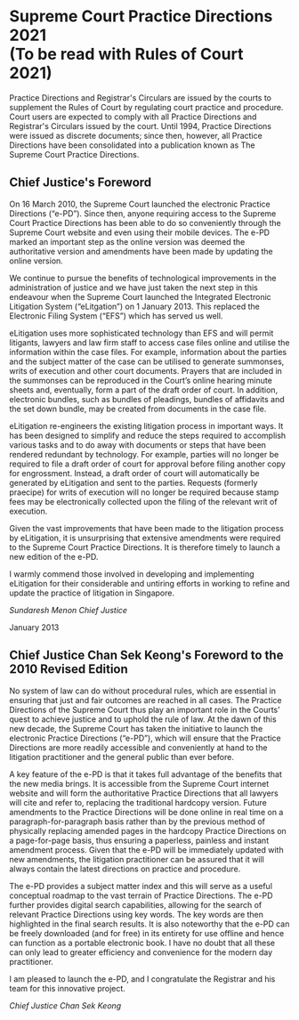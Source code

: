 # Supreme Court Practice Directions 2021 <br> (To be read with Rules of Court 2021)

Practice Directions and Registrar's Circulars are issued by the courts to supplement the Rules of Court by regulating court practice and procedure. Court users are expected to comply with all Practice Directions and Registrar's Circulars issued by the court. Until 1994, Practice Directions were issued as discrete documents; since then, however, all Practice Directions have been consolidated into a publication known as The Supreme Court Practice Directions.

## Chief Justice's Foreword

On 16 March 2010, the Supreme Court launched the electronic Practice Directions (“e-PD”). Since then, anyone requiring access to the Supreme Court Practice Directions has been able to do so conveniently through the Supreme Court website and even using their mobile devices. The e-PD marked an important step as the online version was deemed the authoritative version and amendments have been made by updating the online version.

We continue to pursue the benefits of technological improvements in the administration of justice and we have just taken the next step in this endeavour when the Supreme Court launched the Integrated Electronic Litigation System (“eLitgation”) on 1 January 2013. This replaced the Electronic Filing System (“EFS”) which has served us well.

eLitigation uses more sophisticated technology than EFS and will permit litigants, lawyers and law firm staff to access case files online and utilise the information within the case files. For example, information about the parties and the subject matter of the case can be utilised to generate summonses, writs of execution and other court documents. Prayers that are included in the summonses can be reproduced in the Court’s online hearing minute sheets and, eventually, form a part of the draft order of court. In addition, electronic bundles, such as bundles of pleadings, bundles of affidavits and the set down bundle, may be created from documents in the case file.

eLitigation re-engineers the existing litigation process in important ways. It has been designed to simplify and reduce the steps required to accomplish various tasks and to do away with documents or steps that have been rendered redundant by technology. For example, parties will no longer be required to file a draft order of court for approval before filing another copy for engrossment. Instead, a draft order of court will automatically be generated by eLitigation and sent to the parties. Requests (formerly praecipe) for writs of execution will no longer be required because stamp fees may be electronically collected upon the filing of the relevant writ of execution.

Given the vast improvements that have been made to the litigation process by eLitigation, it is unsurprising that extensive amendments were required to the Supreme Court Practice Directions. It is therefore timely to launch a new edition of the e-PD.

I warmly commend those involved in developing and implementing eLitigation for their considerable and untiring efforts in working to refine and update the practice of litigation in Singapore.

_Sundaresh Menon_
_Chief Justice_

January 2013

## Chief Justice Chan Sek Keong's Foreword to the 2010 Revised Edition

No system of law can do without procedural rules, which are essential in ensuring that just and fair outcomes are reached in all cases. The Practice Directions of the Supreme Court thus play an important role in the Courts’ quest to achieve justice and to uphold the rule of law. At the dawn of this new decade, the Supreme Court has taken the initiative to launch the electronic Practice Directions (“e-PD”), which will ensure that the Practice Directions are more readily accessible and conveniently at hand to the litigation practitioner and the general public than ever before.

A key feature of the e-PD is that it takes full advantage of the benefits that the new media brings. It is accessible from the Supreme Court internet website and will form the authoritative Practice Directions that all lawyers will cite and refer to, replacing the traditional hardcopy version. Future amendments to the Practice Directions will be done online in real time on a paragraph-for-paragraph basis rather than by the previous method of physically replacing amended pages in the hardcopy Practice Directions on a page-for-page basis, thus ensuring a paperless, painless and instant amendment process. Given that the e-PD will be immediately updated with new amendments, the litigation practitioner can be assured that it will always contain the latest directions on practice and procedure.

The e-PD provides a subject matter index and this will serve as a useful conceptual roadmap to the vast terrain of Practice Directions. The e-PD further provides digital search capabilities, allowing for the search of relevant Practice Directions using key words. The key words are then highlighted in the final search results. It is also noteworthy that the e-PD can be freely downloaded (and for free) in its entirety for use offline and hence can function as a portable electronic book. I have no doubt that all these can only lead to greater efficiency and convenience for the modern day practitioner.

I am pleased to launch the e-PD, and I congratulate the Registrar and his team for this innovative project.

_Chief Justice Chan Sek Keong_
